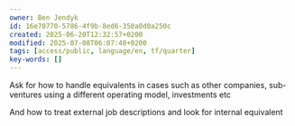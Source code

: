 ```yaml
---
owner: Ben Jendyk
id: 16e70770-5786-4f9b-8ed6-350a0d0a250c
created: 2025-06-20T12:32:57+0200
modified: 2025-07-08T06:07:48+0200
tags: [access/public, language/en, tf/quarter]
key-words: []
---
```


Ask for how to handle equivalents in cases such as other companies, sub-ventures using a different operating model, investments etc

And how to treat external job descriptions and look for internal equivalent